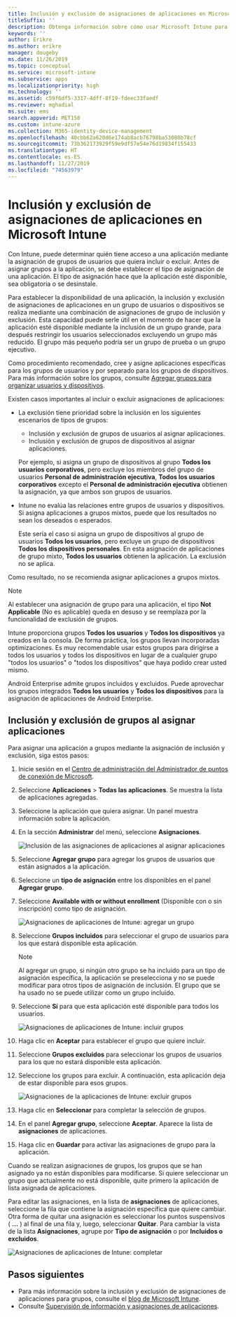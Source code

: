 ```yaml
---
title: Inclusión y exclusión de asignaciones de aplicaciones en Microsoft Intune
titleSuffix: ''
description: Obtenga información sobre cómo usar Microsoft Intune para incluir y excluir asignaciones de aplicaciones.
keywords: ''
author: Erikre
ms.author: erikre
manager: dougeby
ms.date: 11/26/2019
ms.topic: conceptual
ms.service: microsoft-intune
ms.subservice: apps
ms.localizationpriority: high
ms.technology: ''
ms.assetid: c59f6df5-3317-4dff-8f19-fdeec33faedf
ms.reviewer: mghadial
ms.suite: ems
search.appverid: MET150
ms.custom: intune-azure
ms.collection: M365-identity-device-management
ms.openlocfilehash: 40cbb62a620d6e174ab8acb76798ba53080b78cf
ms.sourcegitcommit: 73b362173929f59e9df57e54e76d19834f155433
ms.translationtype: HT
ms.contentlocale: es-ES
ms.lasthandoff: 11/27/2019
ms.locfileid: "74563979"
---
```

# <a name="include-and-exclude-app-assignments-in-microsoft-intune"></a>Inclusión y exclusión de asignaciones de aplicaciones en Microsoft Intune

Con Intune, puede determinar quién tiene acceso a una aplicación mediante la asignación de grupos de usuarios que quiera incluir o excluir. Antes de asignar grupos a la aplicación, se debe establecer el tipo de asignación de una aplicación. El tipo de asignación hace que la aplicación esté disponible, sea obligatoria o se desinstale. 

Para establecer la disponibilidad de una aplicación, la inclusión y exclusión de asignaciones de aplicaciones en un grupo de usuarios o dispositivos se realiza mediante una combinación de asignaciones de grupo de inclusión y exclusión. Esta capacidad puede serle útil en el momento de hacer que la aplicación esté disponible mediante la inclusión de un grupo grande, para después restringir los usuarios seleccionados excluyendo un grupo más reducido. El grupo más pequeño podría ser un grupo de prueba o un grupo ejecutivo. 

Como procedimiento recomendado, cree y asigne aplicaciones específicas para los grupos de usuarios y por separado para los grupos de dispositivos. Para más información sobre los grupos, consulte [Agregar grupos para organizar usuarios y dispositivos](~/fundamentals/groups-add.md).  

Existen casos importantes al incluir o excluir asignaciones de aplicaciones:

- La exclusión tiene prioridad sobre la inclusión en los siguientes escenarios de tipos de grupos:
    - Inclusión y exclusión de grupos de usuarios al asignar aplicaciones.
    - Inclusión y exclusión de grupos de dispositivos al asignar aplicaciones.

    Por ejemplo, si asigna un grupo de dispositivos al grupo **Todos los usuarios corporativos**, pero excluye los miembros del grupo de usuarios **Personal de administración ejecutiva**, **Todos los usuarios corporativos** excepto el **Personal de administración ejecutiva** obtienen la asignación, ya que ambos son grupos de usuarios.
- Intune no evalúa las relaciones entre grupos de usuarios y dispositivos. Si asigna aplicaciones a grupos mixtos, puede que los resultados no sean los deseados o esperados.

    Este sería el caso si asigna un grupo de dispositivos al grupo de usuarios **Todos los usuarios**, pero excluye un grupo de dispositivos **Todos los dispositivos personales**. En esta asignación de aplicaciones de grupo mixto, **Todos los usuarios** obtienen la aplicación. La exclusión no se aplica.

Como resultado, no se recomienda asignar aplicaciones a grupos mixtos.

> [!NOTE]
> Al establecer una asignación de grupo para una aplicación, el tipo **Not Applicable** (No es aplicable) queda en desuso y se reemplaza por la funcionalidad de exclusión de grupos. 
>
> Intune proporciona grupos **Todos los usuarios** y **Todos los dispositivos** ya creados en la consola. De forma práctica, los grupos llevan incorporadas optimizaciones. Es muy recomendable usar estos grupos para dirigirse a todos los usuarios y todos los dispositivos en lugar de a cualquier grupo "todos los usuarios" o "todos los dispositivos" que haya podido crear usted mismo.  
>
> Android Enterprise admite grupos incluidos y excluidos. Puede aprovechar los grupos integrados **Todos los usuarios** y **Todos los dispositivos** para la asignación de aplicaciones de Android Enterprise. 

## <a name="include-and-exclude-groups-when-assigning-apps"></a>Inclusión y exclusión de grupos al asignar aplicaciones 
Para asignar una aplicación a grupos mediante la asignación de inclusión y exclusión, siga estos pasos:
1. Inicie sesión en el [Centro de administración del Administrador de puntos de conexión de Microsoft](https://go.microsoft.com/fwlink/?linkid=2109431).
2. Seleccione **Aplicaciones** > **Todas las aplicaciones**. Se muestra la lista de aplicaciones agregadas.
3. Seleccione la aplicación que quiera asignar. Un panel muestra información sobre la aplicación. 
4. En la sección **Administrar** del menú, seleccione **Asignaciones**. 

    ![Inclusión de las asignaciones de aplicaciones al asignar aplicaciones](./media/apps-inc-exl-assignments/apps-inc-exl-01.png)

5. Seleccione **Agregar grupo** para agregar los grupos de usuarios que están asignados a la aplicación. 
6. Seleccione un **tipo de asignación** entre los disponibles en el panel **Agregar grupo**.
7. Seleccione **Available with or without enrollment** (Disponible con o sin inscripción) como tipo de asignación.

    ![Asignaciones de aplicaciones de Intune: agregar un grupo](./media/apps-inc-exl-assignments/apps-inc-exl-02.png)
8. Seleccione **Grupos incluidos** para seleccionar el grupo de usuarios para los que estará disponible esta aplicación.

    > [!NOTE]
    > Al agregar un grupo, si ningún otro grupo se ha incluido para un tipo de asignación específica, la aplicación se preselecciona y no se puede modificar para otros tipos de asignación de inclusión. El grupo que se ha usado no se puede utilizar como un grupo incluido.

9. Seleccione **Sí** para que esta aplicación esté disponible para todos los usuarios.

    ![Asignaciones de aplicaciones de Intune: incluir grupos](./media/apps-inc-exl-assignments/apps-inc-exl-03.png)
10. Haga clic en **Aceptar** para establecer el grupo que quiere incluir.
11. Seleccione **Grupos excluidos** para seleccionar los grupos de usuarios para los que no estará disponible esta aplicación. 
12. Seleccione los grupos para excluir. A continuación, esta aplicación deja de estar disponible para esos grupos.

    ![Asignaciones de la aplicaciones de Intune: excluir grupos](./media/apps-inc-exl-assignments/apps-inc-exl-04.png)
13. Haga clic en **Seleccionar** para completar la selección de grupos.
14. En el panel **Agregar grupo**, seleccione **Aceptar**. Aparece la lista de **asignaciones** de aplicaciones.
15. Haga clic en **Guardar** para activar las asignaciones de grupo para la aplicación.

Cuando se realizan asignaciones de grupos, los grupos que se han asignado ya no están disponibles para modificarse. Si quiere seleccionar un grupo que actualmente no está disponible, quite primero la aplicación de lista asignada de aplicaciones. 

Para editar las asignaciones, en la lista de **asignaciones** de aplicaciones, seleccione la fila que contiene la asignación específica que quiere cambiar. Otra forma de quitar una asignación es seleccionar los puntos suspensivos ( **…** ) al final de una fila y, luego, seleccionar **Quitar**. Para cambiar la vista de la lista **Asignaciones**, agrupe por **Tipo de asignación** o por **Incluidos o excluidos**.

![Asignaciones de aplicaciones de Intune: completar](./media/apps-inc-exl-assignments/apps-inc-exl-05.png)

## <a name="next-steps"></a>Pasos siguientes

- Para más información sobre la inclusión y exclusión de asignaciones de aplicaciones para grupos, consulte el [blog de Microsoft Intune](https://aka.ms/new_app_assignment_process).
- Consulte [Supervisión de información y asignaciones de aplicaciones](apps-monitor.md).
